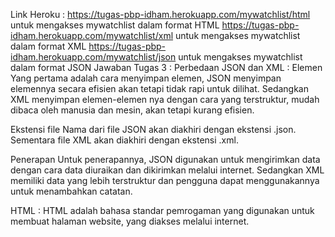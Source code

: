 Link Heroku : 
 https://tugas-pbp-idham.herokuapp.com/mywatchlist/html untuk mengakses mywatchlist dalam format HTML
 https://tugas-pbp-idham.herokuapp.com/mywatchlist/xml untuk mengakses mywatchlist dalam format XML
 https://tugas-pbp-idham.herokuapp.com/mywatchlist/json untuk mengakses mywatchlist dalam format JSON
Jawaban Tugas 3 :
Perbedaan JSON dan XML :
Elemen
Yang pertama adalah cara menyimpan elemen,  JSON menyimpan elemennya secara efisien akan tetapi tidak rapi untuk dilihat. Sedangkan XML menyimpan elemen-elemen nya dengan cara yang terstruktur, mudah dibaca oleh manusia dan mesin, akan tetapi kurang efisien.

Ekstensi file
Nama dari file JSON akan diakhiri dengan ekstensi .json. Sementara file XML akan diakhiri dengan ekstensi .xml.

Penerapan
Untuk penerapannya, JSON digunakan untuk mengirimkan data dengan cara data diuraikan dan dikirimkan melalui internet. Sedangkan XML memiliki data yang lebih terstruktur dan pengguna dapat menggunakannya untuk menambahkan catatan.

HTML : HTML adalah bahasa standar pemrogaman yang digunakan untuk membuat halaman website, yang diakses melalui internet.
